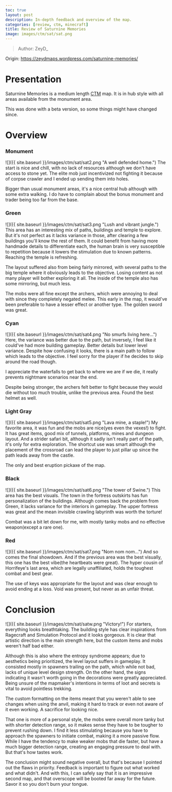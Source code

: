 ```yaml
---
toc: true
layout: post
description: In-depth feedback and overview of the map.
categories: [review, ctm, minecraft]
title: Review of Saturnine Memories
image: images/ctm/sat/sat.png
---
```

>Author: ZeyD_

Origin: https://zeydmaps.wordpress.com/saturnine-memories/

# Presentation
Saturnine Memories is a medium length [CTM](https://orian34.github.io/travelogues/ctm/) map. It is in hub style with all areas available from the monument area.

This was done with a beta version, so some things might have changed since.

# Overview
### Monument
![]({{ site.baseurl }}/images/ctm/sat/sat2.png "A well defended home.")
The start is nice and chill, with no lack of resources although we don't have access to stone yet.
The elite mob just incentivized not fighting it because of corpse crawler and I ended up sending them into holes.

Bigger than usual monument areas, it's a nice central hub although with some extra walking.
I do have to complain about the bonus monument and trader being too far from the base.
### Green
![]({{ site.baseurl }}/images/ctm/sat/sat3.png "Lush and vibrant jungle.")
This area has an interesting mix of paths, buildings and temple to explore. But it's not perfect as it lacks variance in those, after clearing a few buildings you'll know the rest of them.
It could benefit from having more handmade details to differentiate each, the human brain is very susceptible to repetition because it lowers the stimulation due to known patterns.
Reaching the temple is refreshing.

The layout suffered also from being fairly mirrored, with several paths to the big temple where it obviously leads to the objective. Losing content as not many player will bother exploring it all.
The inside of the temple also has some mirroring, but much less.

The mobs were all fine except the archers, which were annoying to deal with since they completely negated melee. This early in the map, it would've been preferable to have a lesser effect or another type. The golden sword was great.
### Cyan
![]({{ site.baseurl }}/images/ctm/sat/sat4.png "No smurfs living here...")
Here, the variance was better due to the path, but inversely, I feel like it could've had more building gameplay. Better details but lower level variance.
Despite how confusing it looks, there is a main path to follow which leads to the objective. I feel sorry for the player if he decides to skip around the road though.

I appreciate the waterfalls to get back to where we are if we die, it really prevents nightmare scenarios near the end.

Despite being stronger, the archers felt better to fight because they would die without too much trouble, unlike the previous area.
Found the best helmet as well.
### Light Gray
![]({{ site.baseurl }}/images/ctm/sat/sat5.png "Lava mine, a staple!")
My favorite area, it was fun and the mobs are nice(yes even the vexes!) to fight.
It has great items, good mix of tunnels, platforms, mines and dungeon layout. And a strider safari bit, although it sadly isn't really part of the path, it's only for extra exploration.
The shortcut use was smart although the placement of the crossroad can lead the player to just pillar up since the path leads away from the castle.

The only and best eruption pickaxe of the map.
### Black
![]({{ site.baseurl }}/images/ctm/sat/sat6.png "The tower of Swine.")
This area has the best visuals. The town in the fortress outskirts has fun personalization of the buildings. Although comes back the problem from Green, it lacks variance for the interiors in gameplay.
The upper fortress was great and the mean invisible crawling labyrinth was worth the torture!

Combat was a bit let down for me, with mostly tanky mobs and no effective weapon(except a rare one).
### Red
![]({{ site.baseurl }}/images/ctm/sat/sat7.png "Nom nom nom...")
And so comes the final showdown. And if the previous area was the best visually, this one has the best vibe(the heartbeats were great).
The hyper cousin of Horrifeye's last area, which are legally unaffiliated, holds the toughest combat and best gear.

The use of keys was appropriate for the layout and was clear enough to avoid ending at a loss.
Void was present, but never as an unfair threat.
# Conclusion
![]({{ site.baseurl }}/images/ctm/sat/satw.png "Victory!")
For starters, everything looks breathtaking. The building style has clear inspirations from Ragecraft and Simulation Protocol and it looks gorgeous.
It is clear that artistic direction is the main strength here, but the custom items and mobs weren't half bad either.

Although this is also where the entropy syndrome appears; due to aesthetics being prioritized, the level layout suffers in gameplay.
It consisted mostly in spawners trailing on the path, which while not bad, lacks of unique level design strength.
On the other hand, the signs indicating it wasn't worth going in the decorations were greatly appreciated. Being unsure of the mapmaker's intentions in terms of loot and secrets is vital to avoid pointless trekking.

The custom formatting on the items meant that you weren't able to see changes when using the anvil, making it hard to track or even not aware of it even working.
A sacrifice for looking nice.

That one is more of a personal style, the mobs were overall more tanky but with shorter detection range, so it makes sense they have to be tougher to prevent rushing down.
I find it less stimulating because you have to approach the spawners to initiate combat, making it a more passive flow. While I have the tendency to make weaker mobs that die faster, but have a much bigger detection range, creating an engaging pressure to deal with. But that's how tastes work.

The conclusion might sound negative overall, but that's because I pointed out the flaws in priority. Feedback is important to figure out what worked and what didn't.
And with this, I can safely say that it is an impressive second map, and that overscope will be booted far away for the future.
Savor it so you don't burn your tongue.

<script src="https://utteranc.es/client.js"
        repo="orian34/travelogues"
        issue-term="title"
        label="Comment"
        theme="github-dark"
        crossorigin="anonymous"
        async>
</script>
